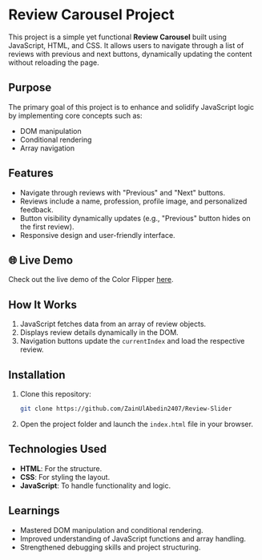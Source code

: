 # Review Carousel Project

This project is a simple yet functional **Review Carousel** built using JavaScript, HTML, and CSS. It allows users to navigate through a list of reviews with previous and next buttons, dynamically updating the content without reloading the page.

## Purpose

The primary goal of this project is to enhance and solidify JavaScript logic by implementing core concepts such as:

- DOM manipulation
- Conditional rendering
- Array navigation

## Features

- Navigate through reviews with "Previous" and "Next" buttons.
- Reviews include a name, profession, profile image, and personalized feedback.
- Button visibility dynamically updates (e.g., "Previous" button hides on the first review).
- Responsive design and user-friendly interface.

## 🌐 Live Demo

Check out the live demo of the Color Flipper [here](https://review-slider-eosin.vercel.app/).

## How It Works

1. JavaScript fetches data from an array of review objects.
2. Displays review details dynamically in the DOM.
3. Navigation buttons update the `currentIndex` and load the respective review.

## Installation

1. Clone this repository:
   ```bash
   git clone https://github.com/ZainUlAbedin2407/Review-Slider
   ```
2. Open the project folder and launch the `index.html` file in your browser.

## Technologies Used

- **HTML**: For the structure.
- **CSS**: For styling the layout.
- **JavaScript**: To handle functionality and logic.

## Learnings

- Mastered DOM manipulation and conditional rendering.
- Improved understanding of JavaScript functions and array handling.
- Strengthened debugging skills and project structuring.
